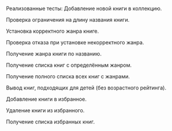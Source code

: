 Реализованные тесты:
Добавление новой книги в коллекцию.

Проверка ограничения на длину названия книги.

Установка корректного жанра книге.

Проверка отказа при установке некорректного жанра.

Получение жанра книги по названию.

Получение списка книг с определённым жанром.

Получение полного списка всех книг с жанрами.

Вывод книг, подходящих для детей (без возрастного рейтинга).

Добавление книги в избранное.

Удаление книги из избранного.

Получение списка избранных книг.